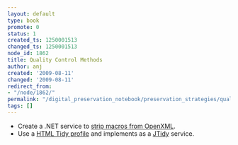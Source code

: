 ```yaml
---
layout: default
type: book
promote: 0
status: 1
created_ts: 1250001513
changed_ts: 1250001513
node_id: 1862
title: Quality Control Methods
author: anj
created: '2009-08-11'
changed: '2009-08-11'
redirect_from:
- "/node/1862/"
permalink: "/digital_preservation_notebook/preservation_strategies/quality_control_methods/"
tags: []
---
```

 * Create a .NET service to [strip macros from OpenXML](http://openxmldeveloper.org/articles/1868.aspx).
 * Use a [HTML Tidy profile](http://tidy.sourceforge.net/docs/quickref.html) and implements as a [JTidy](http://jtidy.sourceforge.net/) service.
